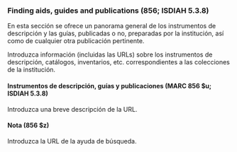 ### Finding aids, guides and publications (856; ISDIAH 5.3.8)

En esta sección se ofrece un panorama general de los instrumentos de descripción y las guías, publicadas o no, preparadas por la institución, así como de cualquier otra publicación pertinente.

Introduzca información (incluidas las URLs) sobre los instrumentos de descripción, catálogos, inventarios, etc. correspondientes a las colecciones de la institución.

#### Instrumentos de descripción, guías y publicaciones (MARC 856 $u; ISDIAH 5.3.8)

Introduzca una breve descripción de la URL.

#### Nota (856 $z)

Introduzca la URL de la ayuda de búsqueda.

